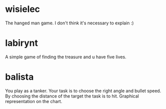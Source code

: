 # wisielec
The hanged man game. I don't think it's necessary to explain :)
# labirynt
A simple game of finding the treasure and u have five lives.
# balista
You play as a tanker. Your task is to choose the right angle and bullet speed. By choosing the distance of the target the task is to hit. Graphical representation on the chart.
